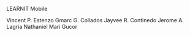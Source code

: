 LEARNIT Mobile

Vincent P. Estenzo
Gmarc G. Collados
Jayvee R. Continedo
Jerome A. Lagria
Nathaniel Mari Gucor
